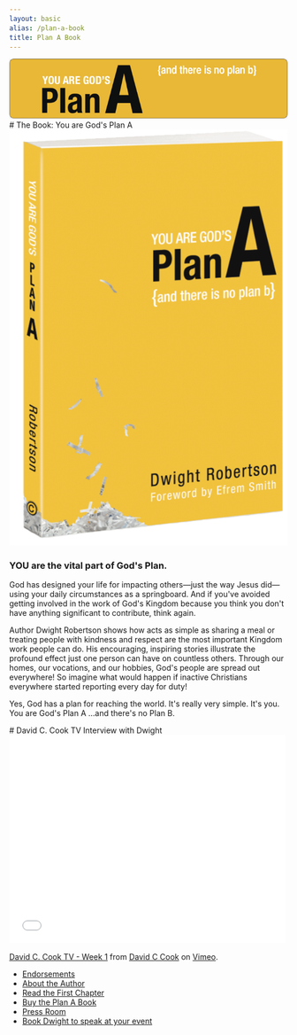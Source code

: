 ```yaml
---
layout: basic
alias: /plan-a-book
title: Plan A Book
---
```

<img src="/img/fuel/plan-a-connection/plan-a-header.jpg"/>
# The Book: You are God's Plan A
<div class="row">
<div class="kbm-third-col">
<img src="/img/fuel/plan-a-connection/plan-a-book.gif"/>
</div>
<div class="kmb-two-third-col">
<h3>
YOU are the vital part of God's Plan.
</h3>
God has designed your life for impacting others—just the way Jesus did—using your daily circumstances as a springboard. And if you've avoided getting involved in the work of God's Kingdom because you think you don't have anything significant to contribute, think again.

Author Dwight Robertson shows how acts as simple as sharing a meal or treating people with kindness and respect are the most important Kingdom work people can do. His encouraging, inspiring stories illustrate the profound effect just one person can have on countless others. Through our homes, our vocations, and our hobbies, God's people are spread out everywhere! So imagine what would happen if inactive Christians everywhere started reporting every day for duty!

Yes, God has a plan for reaching the world. It's really very simple. It's you. You are God's Plan A ...and there's no Plan B.
</div>
</div>
# David C. Cook TV Interview with Dwight
<iframe src="//player.vimeo.com/video/10291965" width="500" height="375" frameborder="0" webkitallowfullscreen mozallowfullscreen allowfullscreen></iframe> <p><a href="http://vimeo.com/10291965">David C. Cook TV - Week 1</a> from <a href="http://vimeo.com/davidccook">David C Cook</a> on <a href="https://vimeo.com">Vimeo</a>.</p>
<ul>
<li><a href="/fuel/plan-a-book/endorsements">Endorsements</a>                                            </li>
<li><a href="/fuel/plan-a-book/about-the-author">About the Author</a>                                    </li>
<li><a href="/resources/plan-a-connection/you-are-gods-plan-a-by-dwight-robertson-chapter-1.pdf">Read the First Chapter</a></li>
<li><a href="http://kbm.donorshops.com/product/DR0001/youaregodsplana.php">Buy the Plan A Book</a>                         </li>
<li><a href="http://pressvillage.com/planA/index.php">Press Room</a>                                                       </li>
<li><a href="/dwightrobertson">Book Dwight to speak at your event</a>                                                      </li>
</ul>

